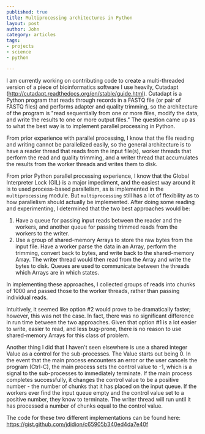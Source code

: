 ```yaml
--- 
published: true
title: Multiprocessing architectures in Python
layout: post
author: John
category: articles
tags: 
- projects
- science
- python

---
```


I am currently working on contributing code to create a multi-threaded version of a piece of bioinformatics software I use heavily, Cutadapt (http://cutadapt.readthedocs.org/en/stable/guide.html). Cutadapt is a Python program that reads through records in a FASTQ file (or pair of FASTQ files) and performs adapter and quality trimming, so the architecture of the program is "read sequentially from one or more files, modify the data, and write the results to one or more output files." The question came up as to what the best way is to implement parallel processing in Python.

From prior experience with parallel processing, I know that the file reading and writing cannot be parallelized easily, so the general architecture is to have a reader thread that reads from the input file(s), worker threads that perform the read and quality trimming, and a writer thread that accumulates the results from the worker threads and writes them to disk.

From prior Python parallel processing experience, I know that the Global Interpreter Lock (GIL) is a major impediment, and the easiest way around it is to used process-based parallelism, as is implemented in the `multiprocessing` module. But `multiprocessing` still has a lot of flexibility as to how parallelism should actually be implemented. After doing some reading and experimenting, I determined that the two best approaches would be:

1. Have a queue for passing input reads between the reader and the workers, and another queue for passing trimmed reads from the workers to the writer.
2. Use a group of shared-memory Arrays to store the raw bytes from the input file. Have a worker parse the data in an Array, perform the trimming, convert back to bytes, and write back to the shared-memory Array. The writer thread would then read from the Array and write the bytes to disk. Queues are used to communicate between the threads which Arrays are in which states.

In implementing these approaches, I collected groups of reads into chunks of 1000 and passed those to the worker threads, rather than passing individual reads.

Intuitively, it seemed like option #2 would prove to be dramatically faster; however, this was not the case. In fact, there was no significant difference in run time between the two approaches. Given that option #1 is a lot easier to write, easier to read, and less bug-prone, there is no reason to use shared-memory Arrays for this class of problem.

Another thing I did that I haven't seen elsewhere is use a shared integer Value as a control for the sub-processes. The Value starts out being 0. In the event that the main process encounters an error or the user cancels the program (Ctrl-C), the main process sets the control value to -1, which is a signal to the sub-processes to immediately terminate. If the main process completes successfully, it changes the control value to be a positive number - the number of chunks that it has placed on the input queue. If the workers ever find the input queue empty and the control value set to a positive number, they know to terminate. The writer thread will run until it has processed a number of chunks equal to the control value. 

The code for these two different implementations can be found here: https://gist.github.com/jdidion/c65905b340ed4da7e40f